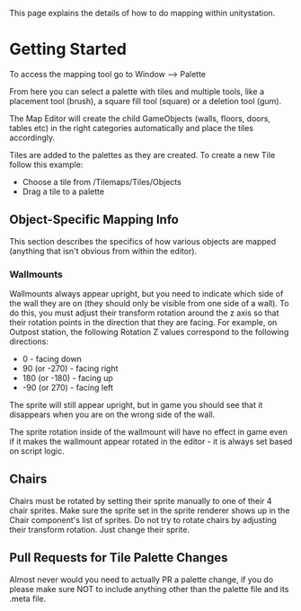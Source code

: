 This page explains the details of how to do mapping within unitystation.

# Getting Started

To access the mapping tool go to Window --> Palette

From here you can select a palette with tiles and multiple tools, like a placement tool (brush), a square fill tool (square) or a deletion tool (gum).

The Map Editor will create the child GameObjects (walls, floors, doors, tables etc) in the right categories automatically and place the tiles accordingly. 

Tiles are added to the palettes as they are created. To create a new Tile follow this example:
- Choose a tile from /Tilemaps/Tiles/Objects
- Drag a tile to a palette

## Object-Specific Mapping Info
This section describes the specifics of how various objects are mapped (anything that isn't obvious from within the editor).
### Wallmounts
Wallmounts always appear upright, but you need to indicate which side of the wall they are on (they should only be visible from one side of a wall). To do this, you must adjust their transform rotation around the z axis so that their rotation points in the direction that they are facing. For example, on Outpost station, the following Rotation Z values correspond to the following directions:
* 0 - facing down
* 90 (or -270) - facing right
* 180 (or -180) - facing up
* -90 (or 270) - facing left

The sprite will still appear upright, but in game you should see that it disappears when you are on the wrong side of the wall.

The sprite rotation inside of the wallmount will have no effect in game even if it makes the wallmount appear rotated in the editor - it is always set based on script logic. 

## Chairs
Chairs must be rotated by setting their sprite manually to one of their 4 chair sprites. Make sure the sprite set in the sprite renderer shows up in the Chair component's list of sprites. Do not try to rotate chairs by adjusting their transform rotation. Just change their sprite.

## Pull Requests for Tile Palette Changes

Almost never would you need to actually PR a palette change, if you do please make sure NOT to include anything other than the palette file and its .meta file.
